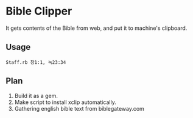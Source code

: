# Bible Clipper
It gets contents of the Bible from web, and put it to machine's clipboard.


## Usage

```
Staff.rb 창1:1, 눅23:34
```

## Plan

1. Build it as a gem.
2. Make script to install xclip automatically.
3. Gathering english bible text from biblegateway.com

